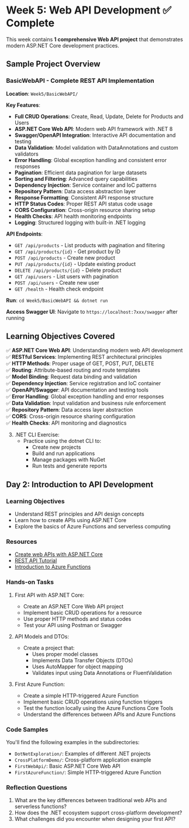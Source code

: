 # Week 5: Web API Development ✅ Complete

This week contains **1 comprehensive Web API project** that demonstrates modern ASP.NET Core development practices.

## Sample Project Overview

### BasicWebAPI - Complete REST API Implementation
**Location**: `Week5/BasicWebAPI/`

**Key Features**:
- **Full CRUD Operations**: Create, Read, Update, Delete for Products and Users
- **ASP.NET Core Web API**: Modern web API framework with .NET 8
- **Swagger/OpenAPI Integration**: Interactive API documentation and testing
- **Data Validation**: Model validation with DataAnnotations and custom validators  
- **Error Handling**: Global exception handling and consistent error responses
- **Pagination**: Efficient data pagination for large datasets
- **Sorting and Filtering**: Advanced query capabilities
- **Dependency Injection**: Service container and IoC patterns
- **Repository Pattern**: Data access abstraction layer
- **Response Formatting**: Consistent API response structure
- **HTTP Status Codes**: Proper REST API status code usage
- **CORS Configuration**: Cross-origin resource sharing setup
- **Health Checks**: API health monitoring endpoints
- **Logging**: Structured logging with built-in .NET logging

**API Endpoints**:
- `GET /api/products` - List products with pagination and filtering
- `GET /api/products/{id}` - Get product by ID
- `POST /api/products` - Create new product
- `PUT /api/products/{id}` - Update existing product
- `DELETE /api/products/{id}` - Delete product
- `GET /api/users` - List users with pagination
- `POST /api/users` - Create new user
- `GET /health` - Health check endpoint

**Run**: `cd Week5/BasicWebAPI && dotnet run`

**Access Swagger UI**: Navigate to `https://localhost:7xxx/swagger` after running

## Learning Objectives Covered

✅ **ASP.NET Core Web API**: Understanding modern web API development  
✅ **RESTful Services**: Implementing REST architectural principles  
✅ **HTTP Methods**: Proper usage of GET, POST, PUT, DELETE  
✅ **Routing**: Attribute-based routing and route templates  
✅ **Model Binding**: Request data binding and validation  
✅ **Dependency Injection**: Service registration and IoC container  
✅ **OpenAPI/Swagger**: API documentation and testing tools  
✅ **Error Handling**: Global exception handling and error responses  
✅ **Data Validation**: Input validation and business rule enforcement  
✅ **Repository Pattern**: Data access layer abstraction  
✅ **CORS**: Cross-origin resource sharing configuration  
✅ **Health Checks**: API monitoring and diagnostics

3. .NET CLI Exercise:
   - Practice using the dotnet CLI to:
     - Create new projects
     - Build and run applications
     - Manage packages with NuGet
     - Run tests and generate reports

## Day 2: Introduction to API Development

### Learning Objectives

- Understand REST principles and API design concepts
- Learn how to create APIs using ASP.NET Core
- Explore the basics of Azure Functions and serverless computing

### Resources

- [Create web APIs with ASP.NET Core](https://docs.microsoft.com/en-us/aspnet/core/web-api/)
- [REST API Tutorial](https://restfulapi.net/)
- [Introduction to Azure Functions](https://docs.microsoft.com/en-us/azure/azure-functions/functions-overview)

### Hands-on Tasks

1. First API with ASP.NET Core:
   - Create an ASP.NET Core Web API project
   - Implement basic CRUD operations for a resource
   - Use proper HTTP methods and status codes
   - Test your API using Postman or Swagger

2. API Models and DTOs:
   - Create a project that:
     - Uses proper model classes
     - Implements Data Transfer Objects (DTOs)
     - Uses AutoMapper for object mapping
     - Validates input using Data Annotations or FluentValidation

3. First Azure Function:
   - Create a simple HTTP-triggered Azure Function
   - Implement basic CRUD operations using function triggers
   - Test the function locally using the Azure Functions Core Tools
   - Understand the differences between APIs and Azure Functions

### Code Samples

You'll find the following examples in the subdirectories:
- `DotNetExploration/`: Examples of different .NET projects
- `CrossPlatformDemo/`: Cross-platform application example
- `FirstWebApi/`: Basic ASP.NET Core Web API
- `FirstAzureFunction/`: Simple HTTP-triggered Azure Function

### Reflection Questions

1. What are the key differences between traditional web APIs and serverless functions?
2. How does the .NET ecosystem support cross-platform development?
3. What challenges did you encounter when designing your first API?

